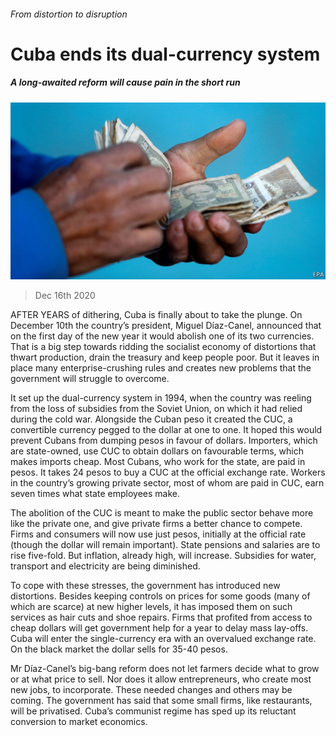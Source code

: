 ###### From distortion to disruption

# Cuba ends its dual-currency system 

##### A long-awaited reform will cause pain in the short run 

![image](images/20201219_AMP502.jpg) 

> Dec 16th 2020 


AFTER YEARS of dithering, Cuba is finally about to take the plunge. On December 10th the country’s president, Miguel Díaz-Canel, announced that on the first day of the new year it would abolish one of its two currencies. That is a big step towards ridding the socialist economy of distortions that thwart production, drain the treasury and keep people poor. But it leaves in place many enterprise-crushing rules and creates new problems that the government will struggle to overcome.


It set up the dual-currency system in 1994, when the country was reeling from the loss of subsidies from the Soviet Union, on which it had relied during the cold war. Alongside the Cuban peso it created the CUC, a convertible currency pegged to the dollar at one to one. It hoped this would prevent Cubans from dumping pesos in favour of dollars. Importers, which are state-owned, use CUC to obtain dollars on favourable terms, which makes imports cheap. Most Cubans, who work for the state, are paid in pesos. It takes 24 pesos to buy a CUC at the official exchange rate. Workers in the country’s growing private sector, most of whom are paid in CUC, earn seven times what state employees make.



The abolition of the CUC is meant to make the public sector behave more like the private one, and give private firms a better chance to compete. Firms and consumers will now use just pesos, initially at the official rate (though the dollar will remain important). State pensions and salaries are to rise five-fold. But inflation, already high, will increase. Subsidies for water, transport and electricity are being diminished.


To cope with these stresses, the government has introduced new distortions. Besides keeping controls on prices for some goods (many of which are scarce) at new higher levels, it has imposed them on such services as hair cuts and shoe repairs. Firms that profited from access to cheap dollars will get government help for a year to delay mass lay-offs. Cuba will enter the single-currency era with an overvalued exchange rate. On the black market the dollar sells for 35-40 pesos.


Mr Díaz-Canel’s big-bang reform does not let farmers decide what to grow or at what price to sell. Nor does it allow entrepreneurs, who create most new jobs, to incorporate. These needed changes and others may be coming. The government has said that some small firms, like restaurants, will be privatised. Cuba’s communist regime has sped up its reluctant conversion to market economics.

